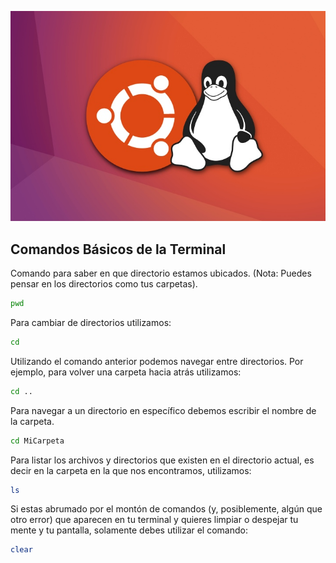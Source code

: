 ![Ubuntu Linux](docs/ubuntu-linux.jpg)

## Comandos Básicos de la Terminal
Comando para saber en que directorio estamos ubicados. (Nota: Puedes pensar en los directorios como tus carpetas).
```bash
pwd
```
Para cambiar de directorios utilizamos:
```bash
cd
```
Utilizando el comando anterior podemos navegar entre directorios. Por ejemplo, para volver una carpeta hacia atrás utilizamos:
```bash
cd ..
```
Para navegar a un directorio en específico debemos escribir el nombre de la carpeta.
```bash
cd MiCarpeta
```
Para listar los archivos y directorios que existen en el directorio actual, es decir en la carpeta en la que nos encontramos, utilizamos:
```bash
ls
```
Si estas abrumado por el montón de comandos (y, posiblemente, algún que otro error) que aparecen en tu terminal y quieres limpiar o despejar tu mente y tu pantalla, solamente debes utilizar el comando:
```bash
clear
```
